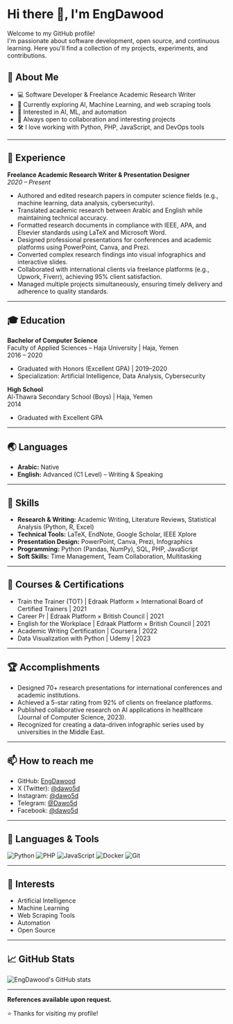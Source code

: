 # Hi there 👋, I'm EngDawood

Welcome to my GitHub profile!  
I'm passionate about software development, open source, and continuous learning. Here you'll find a collection of my projects, experiments, and contributions.

## 🚀 About Me

- 💻 Software Developer & Freelance Academic Research Writer
- 🌱 Currently exploring AI, Machine Learning, and web scraping tools
- 🤖 Interested in AI, ML, and automation
- 🤝 Always open to collaboration and interesting projects
- 🛠️ I love working with Python, PHP, JavaScript, and DevOps tools

---

## 💼 Experience

**Freelance Academic Research Writer & Presentation Designer**  
_2020 – Present_

- Authored and edited research papers in computer science fields (e.g., machine learning, data analysis, cybersecurity).
- Translated academic research between Arabic and English while maintaining technical accuracy.
- Formatted research documents in compliance with IEEE, APA, and Elsevier standards using LaTeX and Microsoft Word.
- Designed professional presentations for conferences and academic platforms using PowerPoint, Canva, and Prezi.
- Converted complex research findings into visual infographics and interactive slides.
- Collaborated with international clients via freelance platforms (e.g., Upwork, Fiverr), achieving 95% client satisfaction.
- Managed multiple projects simultaneously, ensuring timely delivery and adherence to quality standards.

---

## 🎓 Education

**Bachelor of Computer Science**  
Faculty of Applied Sciences – Haja University | Haja, Yemen  
2016 – 2020  
- Graduated with Honors (Excellent GPA) | 2019–2020
- Specialization: Artificial Intelligence, Data Analysis, Cybersecurity

**High School**  
Al-Thawra Secondary School (Boys) | Haja, Yemen  
2014  
- Graduated with Excellent GPA

---

## 🌏 Languages

- **Arabic:** Native
- **English:** Advanced (C1 Level) – Writing & Speaking

---

## 🧰 Skills

- **Research & Writing:** Academic Writing, Literature Reviews, Statistical Analysis (Python, R, Excel)
- **Technical Tools:** LaTeX, EndNote, Google Scholar, IEEE Xplore
- **Presentation Design:** PowerPoint, Canva, Prezi, Infographics
- **Programming:** Python (Pandas, NumPy), SQL, PHP, JavaScript
- **Soft Skills:** Time Management, Team Collaboration, Multitasking

---

## 📜 Courses & Certifications

- Train the Trainer (TOT) | Edraak Platform × International Board of Certified Trainers | 2021
- Career Pr | Edraak Platform × British Council | 2021
- English for the Workplace | Edraak Platform × British Council | 2021
- Academic Writing Certification | Coursera | 2022
- Data Visualization with Python | Udemy | 2023

---

## 🏆 Accomplishments

- Designed 70+ research presentations for international conferences and academic institutions.
- Achieved a 5-star rating from 92% of clients on freelance platforms.
- Published collaborative research on AI applications in healthcare (Journal of Computer Science, 2023).
- Recognized for creating a data-driven infographic series used by universities in the Middle East.

---

## 📫 How to reach me

- GitHub: [EngDawood](https://github.com/EngDawood)
- X (Twitter): [@dawo5d](https://x.com/dawo5d)
- Instagram: [@dawo5d](https://www.instagram.com/dawo5d/)
- Telegram: [@Dawo5d](https://t.me/Dawo5d)
- Facebook: [@dawo5d](https://www.facebook.com/dawo5d/)

---

## 🧰 Languages & Tools

![Python](https://img.shields.io/badge/Python-3776AB?style=flat&logo=python&logoColor=white)
![PHP](https://img.shields.io/badge/PHP-777BB4?style=flat&logo=php&logoColor=white)
![JavaScript](https://img.shields.io/badge/JavaScript-F7DF1E?style=flat&logo=javascript&logoColor=black)
![Docker](https://img.shields.io/badge/Docker-2496ED?style=flat&logo=docker&logoColor=white)
![Git](https://img.shields.io/badge/Git-F05032?style=flat&logo=git&logoColor=white)

---

## 🔬 Interests

- Artificial Intelligence
- Machine Learning
- Web Scraping Tools
- Automation
- Open Source

---

## 📈 GitHub Stats

![EngDawood's GitHub stats](https://github-readme-stats.vercel.app/api?username=EngDawood&show_icons=true&theme=github_dark)

---

**References available upon request.**

⭐️ Thanks for visiting my profile!